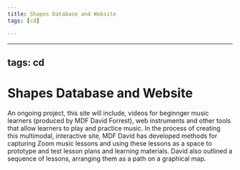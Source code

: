 ```yaml
---
title: Shapes Database and Website
tags: [cd]

---
```


---
tags: cd
---
# Shapes Database and Website

An ongoing project, this site will include, videos for beginnger music learners (produced by MDF David Forrest), web instruments and other tools that allow learners to play and practice music. In the process of creating this multimodal, interactive site, MDF David has developed methods for capturing Zoom music lessons and using these lessons as a space to prototype and test lesson plans and learning materials. David also outlined a sequence of lessons, arranging them as a path on a graphical map.